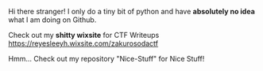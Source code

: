 Hi there stranger! I only do a tiny bit of python and have **absolutely no idea** what I am doing on Github.

Check out my **shitty wixsite** for CTF Writeups https://reyesleeyh.wixsite.com/zakurosodactf

Hmm... Check out my repository "Nice-Stuff" for Nice Stuff!

